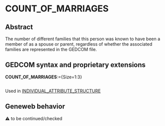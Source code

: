 ﻿# COUNT_OF_MARRIAGES
## Abstract
The number of different families that this person was known to have been a member of as a spouse or
parent, regardless of whether the associated families are represented in the GEDCOM file.


## GEDCOM syntax and proprietary extensions

**COUNT_OF_MARRIAGES**:={Size=1:3}
<pre>
</pre>
Used in <a href=Ged.INDIVIDUAL_ATTRIBUTE_STRUCTURE.md>INDIVIDUAL_ATTRIBUTE_STRUCTURE</a><br />


## Geneweb behavior



:warning: to be continued/checked

